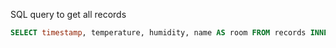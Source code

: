 SQL query to get all records

```sql
SELECT timestamp, temperature, humidity, name AS room FROM records INNER JOIN devices ON records.device_id = devices.id;
```
